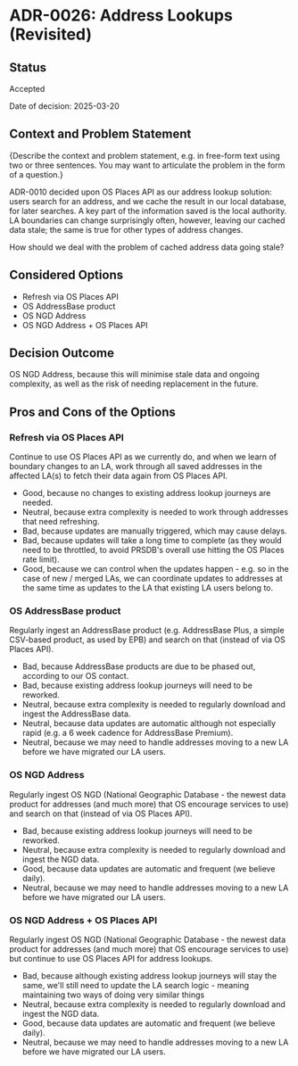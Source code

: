# ADR-0026: Address Lookups (Revisited)

## Status

Accepted

Date of decision: 2025-03-20

## Context and Problem Statement

{Describe the context and problem statement, e.g. in free-form text using two or three sentences. You may want to
articulate the problem in the form of a question.}

ADR-0010 decided upon OS Places API as our address lookup solution: users search for an address, and we cache the
result in our local database, for later searches. A key part of the information saved is the local authority. LA
boundaries can change surprisingly often, however, leaving our cached data stale; the same is true for other types
of address changes.

How should we deal with the problem of cached address data going stale?

## Considered Options

* Refresh via OS Places API
* OS AddressBase product
* OS NGD Address
* OS NGD Address + OS Places API

## Decision Outcome

OS NGD Address, because this will minimise stale data and ongoing complexity, as well as the risk of needing replacement
in the future.

## Pros and Cons of the Options

### Refresh via OS Places API

Continue to use OS Places API as we currently do, and when we learn of boundary changes to an LA, work through all
saved addresses in the affected LA(s) to fetch their data again from OS Places API.

* Good, because no changes to existing address lookup journeys are needed.
* Neutral, because extra complexity is needed to work through addresses that need refreshing.
* Bad, because updates are manually triggered, which may cause delays.
* Bad, because updates will take a long time to complete (as they would need to be throttled, to avoid PRSDB's overall
  use hitting the OS Places rate limit).
* Good, because we can control when the updates happen - e.g. so in the case of new / merged LAs, we can coordinate
  updates to addresses at the same time as updates to the LA that existing LA users belong to.


### OS AddressBase product

Regularly ingest an AddressBase product (e.g. AddressBase Plus, a simple CSV-based product, as used by EPB) and search
on that (instead of via OS Places API).

* Bad, because AddressBase products are due to be phased out, according to our OS contact.
* Bad, because existing address lookup journeys will need to be reworked.
* Neutral, because extra complexity is needed to regularly download and ingest the AddressBase data.
* Neutral, because data updates are automatic although not especially rapid (e.g. a 6 week cadence for AddressBase
  Premium).
* Neutral, because we may need to handle addresses moving to a new LA before we have migrated our LA users.


### OS NGD Address

Regularly ingest OS NGD (National Geographic Database - the newest data product for addresses (and much more) that OS encourage
services to use) and search on that (instead of via OS Places API).

* Bad, because existing address lookup journeys will need to be reworked.
* Neutral, because extra complexity is needed to regularly download and ingest the NGD data.
* Good, because data updates are automatic and frequent (we believe daily).
* Neutral, because we may need to handle addresses moving to a new LA before we have migrated our LA users.


### OS NGD Address + OS Places API

Regularly ingest OS NGD (National Geographic Database - the newest data product for addresses (and much more) that OS encourage
services to use) but continue to use OS Places API for address lookups.

* Bad, because although existing address lookup journeys will stay the same, we'll still need to update the LA search
  logic - meaning maintaining two ways of doing very similar things
* Neutral, because extra complexity is needed to regularly download and ingest the NGD data.
* Good, because data updates are automatic and frequent (we believe daily).
* Neutral, because we may need to handle addresses moving to a new LA before we have migrated our LA users.